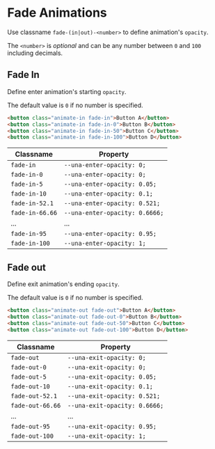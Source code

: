 # Fade Animations

Use classname `fade-(in|out)-<number>` to define animation's `opacity`.

The `<number>` is *optional* and can be any number between `0` and `100` including decimals.

## Fade In

Define enter animation's starting `opacity`.

The default value is `0` if no number is specified.

```html
<button class="animate-in fade-in">Button A</button>
<button class="animate-in fade-in-0">Button B</button>
<button class="animate-in fade-in-50">Button C</button>
<button class="animate-in fade-in-100">Button D</button>
```

| Classname       | Property                       |
|-----------------|--------------------------------|
| `fade-in`       | `--una-enter-opacity: 0;`      |
| `fade-in-0`     | `--una-enter-opacity: 0;`      |
| `fade-in-5`     | `--una-enter-opacity: 0.05;`   |
| `fade-in-10`    | `--una-enter-opacity: 0.1;`    |
| `fade-in-52.1`  | `--una-enter-opacity: 0.521;`  |
| `fade-in-66.66` | `--una-enter-opacity: 0.6666;` |
| ...             | ...                            |
| `fade-in-95`    | `--una-enter-opacity: 0.95;`   |
| `fade-in-100`   | `--una-enter-opacity: 1;`      |

## Fade out

Define exit animation's ending `opacity`.

The default value is `0` if no number is specified.

```html
<button class="animate-out fade-out">Button A</button>
<button class="animate-out fade-out-0">Button B</button>
<button class="animate-out fade-out-50">Button C</button>
<button class="animate-out fade-out-100">Button D</button>
```

| Classname        | Property                      |
|------------------|-------------------------------|
| `fade-out`       | `--una-exit-opacity: 0;`      |
| `fade-out-0`     | `--una-exit-opacity: 0;`      |
| `fade-out-5`     | `--una-exit-opacity: 0.05;`   |
| `fade-out-10`    | `--una-exit-opacity: 0.1;`    |
| `fade-out-52.1`  | `--una-exit-opacity: 0.521;`  |
| `fade-out-66.66` | `--una-exit-opacity: 0.6666;` |
| ...              | ...                           |
| `fade-out-95`    | `--una-exit-opacity: 0.95;`   |
| `fade-out-100`   | `--una-exit-opacity: 1;`      |
